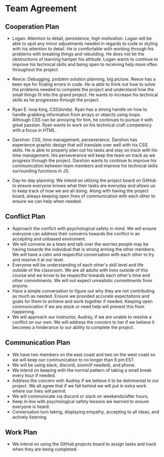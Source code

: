 # Team Agreement

## Cooperation Plan
  - Logan: Attention to detail, persistence, high motivation. Logan will be able to spot any minor adjustments needed in regards to code or styling with his attention to detail.  He is comfortable with working through his problems with breaking things and rebuilding.  He does not let the obstructions of learning hamper his attitude. Logan wants to continue to improve his technical skills and being open to receiving help more often throughout the project.
  
  - Reece: Debugging, problem solution planning, big picture. Reece has a keen eye for finding errors in code.  He is able to think out how to solve the problems needed to complete the project and understand how the small things fit into the grand project. He wants to increase his technical skills as he progresses through the project.
  
  - Ryan E: loop king, CSS(kinda). Ryan has a strong handle on how to handle grabbing information from arrays or objects using loops.  Although CSS can be annoying for him, he continues to pursue it with great passion. Ryan wants to work on his technical craft competency with a focus in HTML.
  
  - Darshon: CSS, time management, perseverance. Darshon has experience graphic design that will translate over well with his CSS skills.  He is able to properly plan out his tasks and stay on track with his time management.  His perseverance will keep the team on track as we progress through the project. Darshon wants to continue to improve his communication between team members and improve his technical skills surrounding functions in JS.
  
  - Day-to-day planning: We intend on utilzing the project board on GitHub to ensure everyone knows what their tasks are everyday and allows us to keep track of how we are all doing.  Along with having the project board, always keeping open lines of communication with each other to ensure we can help when needed.
## Conflict Plan
  - Approach the conflict with psychological safety in mind.  We will ensure everyone can address their concerns towards the conflict in an accepting and unbiased enviroment.
  - We will convene as a team and talk over the worries people may be having towards the individual that is strong arming the other members.  We will have a calm and respectful conversation with each other to try and resolve it at our level.
  - Everyone will be understanding of each other's skill level and life outside of the classroom.  We are all adults with lives outside of this course and we know to be respectful towards each other's time and other commitments.  We will not expect unrealistic commitments from anyone.
  - Have a simple conversation to figure out why they are not contributing as much as needed.  Ensure we provided accurate expectations and goals for them to achieve and work together if needed.  Keeping open communication if we are stuck or need help will prevent this from happening.
  - We will approach our instructor, Audrey, if we are unable to resolve a conflict on our own.  We will address the concern to her if we believe it becomes a hinderance to our ability to complete the project.
## Communication Plan
  - We have two members on the east coast and two on the west coast so we will keep our communication to no longer than 8 pm EST. 
  - We will be using slack, discord, zoom(if needed), and phone.
  - We intend on keeping with the normal pattern of taking a small break every hour if needed.
  - Address the concern with Audrey if we believe it to be detrimental to our project.  We all agree that if we fall behind we will put in extra work where our lives will permit.
  - We will communicate via discord or slack on weekends/after hours.
  - Keep in line with psychological safety lessons we learned to ensure everyone is heard.
  - Conversation turn taking, displaying empathy, accepting to all ideas, and actively listening.
## Work Plan
  - We intend on using the GitHub projects board to assign tasks and track when they are being completed.
